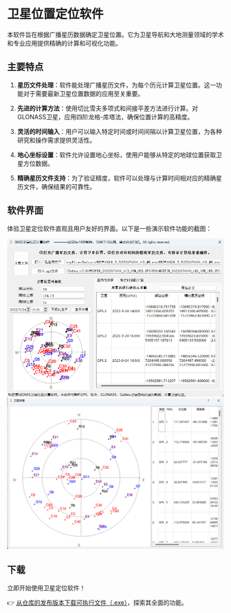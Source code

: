 # 卫星位置定位软件

本软件旨在根据广播星历数据确定卫星位置。它为卫星导航和大地测量领域的学术和专业应用提供精确的计算和可视化功能。

## 主要特点

1. **星历文件处理**：软件能处理广播星历文件，为每个历元计算卫星位置。这一功能对于需要最新卫星位置数据的应用至关重要。

2. **先进的计算方法**：使用切比雪夫多项式和间接平差方法进行计算。对GLONASS卫星，应用四阶龙格-库塔法，确保位置计算的高精度。

3. **灵活的时间输入**：用户可以输入特定时间或时间间隔以计算卫星位置，为各种研究和操作需求提供灵活性。

4. **地心坐标设置**：软件允许设置地心坐标，使用户能够从特定的地球位置获取卫星方位数据。

5. **精确星历文件支持**：为了验证精度，软件可以处理与计算时间相对应的精确星历文件，确保结果的可靠性。

## 软件界面

体验卫星定位软件直观且用户友好的界面。以下是一些演示软件功能的截图：

![软件界面截图1](exe1.png)
![软件界面截图2](exe2.png)

## 下载

立即开始使用卫星定位软件！

👉 [从仓库的发布版本下载可执行文件（.exe）](https://github.com/GISer1909/SatellitePosition/releases/download/v2.0/GNSS._v2.0.rar)，探索其全面的功能。
